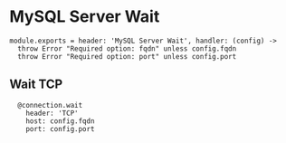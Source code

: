 
# MySQL Server Wait

    module.exports = header: 'MySQL Server Wait', handler: (config) ->
      throw Error "Required option: fqdn" unless config.fqdn
      throw Error "Required option: port" unless config.port

## Wait TCP

      @connection.wait
        header: 'TCP'
        host: config.fqdn
        port: config.port
